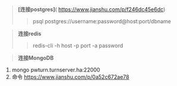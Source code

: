 >**[连接postgres]**( https://www.jianshu.com/p/f246dc45e6dc)
>>psql postgres://username:password@host:port/dbname

>**连接redis**
>>redis-cli -h host -p port -a password

>**连接MongoDB**
   1. mongo pwturn.turnserver.ha:22000
   2. 命令 https://www.jianshu.com/p/0a52c672ae78
